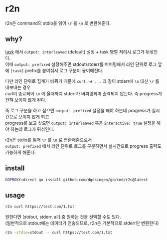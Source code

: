 # r2n

r2n은 command의 stdio를 읽어 `\r` 를 `\n` 로 변환해준다.

## why?

[task](https://github.com/go-task/task) 에서 `output: interleaved` (default) 설정 + task 병렬 처리시 로그가 뒤섞인다. \
이때 `output: prefixed` 설정해주면 stdout/stderr를 버퍼링해서 라인 단위로 로그 앞에 `[task]` prefix를 붙여줘서 로그 구분이 용이해진다.

다만 라인 단위로 집계가 바뀌기 때문에 `curl -# ...` 과 같이 stderr에 `\n` 대신 `\r` 를 내보내는 경우 \
curl이 종료되어 `\n` 이 올때까지 stderr가 버퍼링되며 출력되지 않는다. 즉 progress가 전혀 보이지 않게 된다.

즉 로그 구분을 하고 싶으면 `output: prefixed` 설정을 해야 하는데 progress가 실시간으로 보이지 않게 되고 \
progress를 보고 싶으면 `output: interleaved` 혹은 `interactive: true` 설정을 해야 하는데 로그가 뒤섞인다.

r2n은 stdio를 읽어 `\r` 를 `\n` 로 변환해줌으로서 \
`output: prefixed` 에서 라인 단위로 로그를 구분하면서 실시간으로 progress 출력도 가능하게 해준다.

## install

```sh
GOPROXY=direct go install github.com/dgdsingen/go/cmd/r2n@latest
```

## usage

```sh
r2n curl https://test.com/1.txt
```

원한다면 [stdout, stderr, all] 중 원하는 것을 선택할 수도 있다. \
(일반적으로 stdout에는 데이터가 전송되므로, r2n은 기본적으로 stderr만 변환한다)

```sh
r2n -stdio=stdout -- curl https://test.com/1.txt
```
